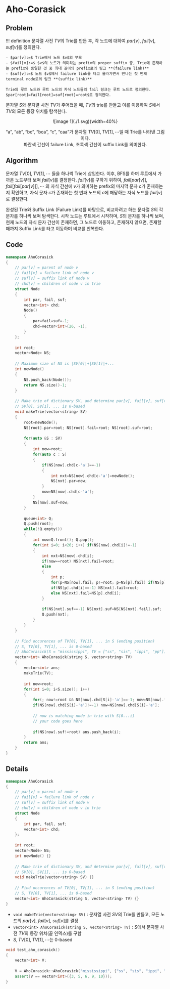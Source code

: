 # Aho-Corasick

## Problem

!!! definition
    문자열 사전 $TV$의 Trie를 만든 후, 각 노드에 대하여 $par[v]$, $fail[v]$, $suf[v]$를 정의한다.  

    - $par[v]:=$ Trie에서 노드 $v$의 부모  
    - $fail[v]:=$ $v$의 노드가 의미하는 prefix의 proper suffix 중, Trie에 존재하는 prefix와 동일한 것 중 최대 길이의 prefix로의 링크 **(failure link)**  
    - $suf[v]:=$ 노드 $v$에서 failure link를 타고 올라가면서 만나는 첫 번째 terminal node로의 링크 **(suffix link)**

    Trie의 루트 노드와 루트 노드의 자식 노드들의 fail 링크는 루트 노드로 정의한다.
    $par[root]=fail[root]=suf[root]=root$로 정의한다.

문자열 $S$와 문자열 사전 $TV$가 주어졌을 때, $TV$의 trie를 만들고 이를 이용하여 $S$에서 $TV$의 모든 등장 위치를 탐색한다.

<center>
![image 1](./1.svg){width=40%}

“a”, “ab”, “bc”, “bca”, “c”, “caa”가 문자열 $TV[0], TV[1], \cdots$일 때 Trie를 나타낸 그림이다.  
파란색 간선이 failure Link, 초록색 간선이 suffix Link를 의미한다.
</center>

## Algorithm

문자열 $TV[0], TV[1], \cdots$ 들을 하나씩 Trie에 삽입한다.
이후, BFS를 하며 루트에서 가까운 노드부터 보며 $fail[v]$를 결정한다.
$fail[v]$를 구하기 위하여, $fail[par[v]], fail[fail[par[v]]], \cdots$ 의 자식 간선에 $v$가 의미하는 prefix의 마지막 문자 $c$가 존재하는지 확인하고, 자식 문자 $c$가 존재하는 첫 번째 노드의 $c$에 해당하는 자식 노드를 $fail[v]$로 결정한다.

완성된 Trie와 Suffix Link (Failure Link)를 바탕으로, 비교하려고 하는 문자열 $S$의 각 문자를 하나씩 보며 탐색한다.
시작 노드는 루트에서 시작하며, $S$의 문자를 하나씩 보며, 현재 노드의 자식 문자 간선이 존재하면, 그 노드로 이동하고, 존재하지 않으면, 존재할 때까지 Suffix Link를 타고 이동하며 비교를 반복한다.

## Code

``` cpp linenums="1" title="aho_corasick.cpp"
namespace AhoCorasick
{
    // par[v] = parent of node v
    // fail[v] = failure link of node v
    // suf[v] = suffix link of node v
    // chd[v] = children of node v in trie
    struct Node
    {
        int par, fail, suf;
        vector<int> chd;
        Node()
        {
            par=fail=suf=-1;
            chd=vector<int>(26, -1);
        }
    };

    int root;
    vector<Node> NS;

    // Maximum size of NS is |SV[0]|+|SV[1]|+...
    int newNode()
    {
        NS.push_back(Node());
        return NS.size()-1;
    }

    // Make trie of dictionary SV, and determine par[v], fail[v], suf[v] for all nodes
    // SV[0], SV[1], ... is 0-based
    void makeTrie(vector<string> SV)
    {
        root=newNode();
        NS[root].par=root; NS[root].fail=root; NS[root].suf=root;

        for(auto &S : SV)
        {
            int now=root;
            for(auto c : S)
            {
                if(NS[now].chd[c-'a']==-1)
                {
                    int nxt=NS[now].chd[c-'a']=newNode();
                    NS[nxt].par=now;
                }
                now=NS[now].chd[c-'a'];
            }
            NS[now].suf=now;
        }

        queue<int> Q;
        Q.push(root);
        while(!Q.empty())
        {
            int now=Q.front(); Q.pop();
            for(int i=0; i<26; i++) if(NS[now].chd[i]!=-1)
            {
                int nxt=NS[now].chd[i];
                if(now==root) NS[nxt].fail=root;
                else
                {
                    int p;
                    for(p=NS[now].fail; p!=root; p=NS[p].fail) if(NS[p].chd[i]!=-1) break;
                    if(NS[p].chd[i]==-1) NS[nxt].fail=root;
                    else NS[nxt].fail=NS[p].chd[i];
                }

                if(NS[nxt].suf==-1) NS[nxt].suf=NS[NS[nxt].fail].suf;
                Q.push(nxt);
            }
        }
    }

    // Find occurences of TV[0], TV[1], ... in S (ending position)
    // S, TV[0], TV[1], ... is 0-based
    // AhoCorasick(S = "mississippi", TV = ["ss", "sis", "ippi", "pp"]) = [3, 5, 6, 9, 10]
    vector<int> AhoCorasick(string S, vector<string> TV)
    {
        vector<int> ans;
        makeTrie(TV);

        int now=root;
        for(int i=0; i<S.size(); i++)
        {
            for(; now!=root && NS[now].chd[S[i]-'a']==-1; now=NS[now].fail);
            if(NS[now].chd[S[i]-'a']!=-1) now=NS[now].chd[S[i]-'a'];

            // now is matching node in trie with S[0...i]
            // your code goes here

            if(NS[now].suf!=root) ans.push_back(i);
        }
        return ans;
    }
}
```

## Details

``` cpp linenums="1" title="template"
namespace AhoCorasick
{
    // par[v] = parent of node v
    // fail[v] = failure link of node v
    // suf[v] = suffix link of node v
    // chd[v] = children of node v in trie
    struct Node
    {
        int par, fail, suf;
        vector<int> chd;
    };

    int root;
    vector<Node> NS;
    int newNode() {}

    // Make trie of dictionary SV, and determine par[v], fail[v], suf[v] for all nodes
    // SV[0], SV[1], ... is 0-based
    void makeTrie(vector<string> SV) {}

    // Find occurences of TV[0], TV[1], ... in S (ending position)
    // S, TV[0], TV[1], ... is 0-based
    vector<int> AhoCorasick(string S, vector<string> TV) {}
}
```

- `void makeTrie(vector<string> SV)` : 문자열 사전 $SV$의 Trie를 만들고, 모든 노드의 $par[v]$, $fail[v]$, $suf[v]$를 결정
- `vector<int> AhoCorasick(string S, vector<string> TV)` : $S$에서 문자열 사전 $TV$의 등장 위치(끝 인덱스)를 구함
- $S, TV[0], TV[1], \cdots$는 0-based

``` cpp linenums="1" title="example"
void test_aho_corasick()
{
    vector<int> V;
    
    V = AhoCorasick::AhoCorasick("mississippi", {"ss", "sis", "ippi", "pp"});
    assert(V == vector<int>({3, 5, 6, 9, 10}));
}
```